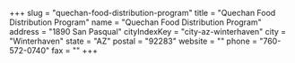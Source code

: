 +++
slug = "quechan-food-distribution-program"
title = "Quechan Food Distribution Program"
name = "Quechan Food Distribution Program"
address = "1890 San Pasqual"
cityIndexKey = "city-az-winterhaven"
city = "Winterhaven"
state = "AZ"
postal = "92283"
website = ""
phone = "760-572-0740"
fax = ""
+++
